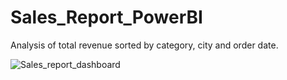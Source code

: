 # Sales_Report_PowerBI
Analysis of total revenue sorted by category, city and order date. 


![Sales_report_dashboard](https://github.com/BusraArlier/SalesReport-PowerBI/assets/147072169/cc7fca7f-f09e-4dac-9c6b-550c388f1184)

